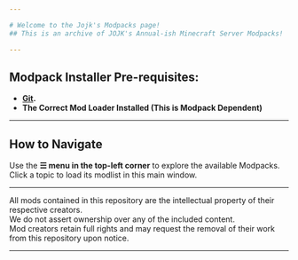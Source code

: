 ```yaml
---

# Welcome to the Jojk's Modpacks page! 
## This is an archive of JOJK's Annual-ish Minecraft Server Modpacks!

---
```


## Modpack Installer Pre-requisites:
- **[Git](https://git-scm.com/downloads).** 
- **The Correct Mod Loader Installed (This is Modpack Dependent)**

---

## How to Navigate
Use the **☰ menu in the top-left corner** to explore the available Modpacks.  
Click a topic to load its modlist in this main window.

---

All mods contained in this repository are the intellectual property of their respective creators.\
We do not assert ownership over any of the included content.\
Mod creators retain full rights and may request the removal of their work from this repository upon notice.

---
